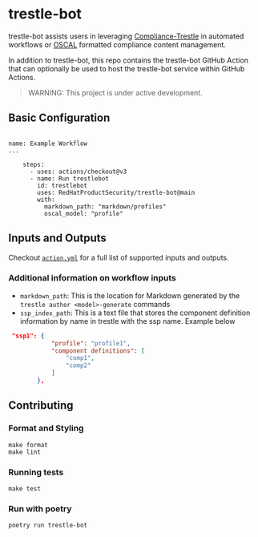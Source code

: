 # trestle-bot

trestle-bot assists users in leveraging [Compliance-Trestle](https://github.com/IBM/compliance-trestle) in automated workflows or [OSCAL](https://github.com/usnistgov/OSCAL) formatted compliance content management. 

In addition to trestle-bot, this repo contains the trestle-bot GitHub Action that can optionally be used to host the trestle-bot service within GitHub Actions.

> WARNING: This project is under active development.

## Basic Configuration


```

name: Example Workflow
...

    steps:
      - uses: actions/checkout@v3
      - name: Run trestlebot
        id: trestlebot
        uses: RedHatProductSecurity/trestle-bot@main
        with:
          markdown_path: "markdown/profiles"
          oscal_model: "profile"
```

## Inputs and Outputs

Checkout [`action.yml`](./action.yml) for a full list of supported inputs and outputs.

### Additional information on workflow inputs

- `markdown_path`: This is the location for Markdown generated by the `trestle author <model>-generate` commands
- `ssp_index_path`: This is a text file that stores the component definition information by name in trestle with the ssp name. Example below

```json
 "ssp1": {
            "profile": "profile1",
            "component definitions": [
                "comp1",
                "comp2"
            ]
        },
```
  

## Contributing

### Format and Styling

```
make format
make lint
```

### Running tests
```
make test
```

### Run with poetry
```
poetry run trestle-bot
```